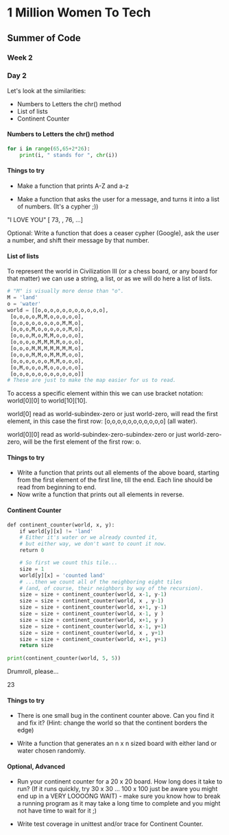 # 1 Million Women To Tech

## Summer of Code

### Week 2

### Day 2

Let's look at the similarities:
- Numbers to Letters the chr() method
- List of lists
- Continent Counter


#### Numbers to Letters the chr() method

```python
for i in range(65,65+2*26):
    print(i, " stands for ", chr(i))
```

#### Things to try



- Make a function that prints A-Z and a-z

- Make a function that asks the user for a message, and turns it into a list of numbers. (It's a cypher ;))

"I LOVE YOU" [ 73, , 76, ...]

Optional: Write a function that does a ceaser cypher (Google), ask the user a number, and shift their message by that number.

#### List of lists

To represent the world in Civilization III (or a chess board, or any board for that matter) we can use a string, a list, or as we will do here a list of lists.

```python
​# "M" is visually more dense than "o".​
M = ​'land'​
o = ​'water'​
world = [[o,o,o,o,o,o,o,o,o,o,o],
 [o,o,o,o,M,M,o,o,o,o,o],
 [o,o,o,o,o,o,o,o,M,M,o],
 [o,o,o,M,o,o,o,o,o,M,o],
 [o,o,o,M,o,M,M,o,o,o,o],
 [o,o,o,o,M,M,M,M,o,o,o],
 [o,o,o,M,M,M,M,M,M,M,o],
 [o,o,o,M,M,o,M,M,M,o,o],
 [o,o,o,o,o,o,M,M,o,o,o],
 [o,M,o,o,o,M,o,o,o,o,o],
 [o,o,o,o,o,o,o,o,o,o,o]]
​# These are just to make the map easier for us to read.​
```

To access a specific element within this we can use bracket notation: world[0][0] to world[10][10].

world[0] read as world-subindex-zero or just world-zero, will read the first element, in this case the first row: [o,o,o,o,o,o,o,o,o,o,o] (all water).

world[0][0] read as world-subindex-zero-subindex-zero or just world-zero-zero, will be the first element of the first row: o.

#### Things to try

- Write a function that prints out all elements of the above board, starting from the first element of the first line, till the end. Each line should be read from beginning to end.
- Now write a function that prints out all elements in reverse.


#### Continent Counter

```python
def​ continent_counter(world, x, y):
    if​ world[y][x] != ​'land'​
 ​   # Either it's water or we already counted it,​
 ​   # but either way, we don't want to count it now.​
 ​   return​ 0

    # So first we count this tile...​
    size = 1
    world[y][x] = ​'counted land'​
    # ...then we count all of the neighboring eight tiles​
    # (and, of course, their neighbors by way of the recursion).​
    size = size + continent_counter(world, x-1, y-1)
    size = size + continent_counter(world, x , y-1)
    size = size + continent_counter(world, x+1, y-1)
    size = size + continent_counter(world, x-1, y )
    size = size + continent_counter(world, x+1, y )
    size = size + continent_counter(world, x-1, y+1)
    size = size + continent_counter(world, x , y+1)
    size = size + continent_counter(world, x+1, y+1)
    return size
​
print(continent_counter(world, 5, 5))
```

Drumroll, please...

23

#### Things to try

- There is one small bug in the continent counter above. Can you find it and fix it? (Hint: change the world so that the continent borders the edge)

- Write a function that generates an n x n sized board with either land or water chosen randomly.


#### Optional, Advanced

- Run your continent counter for a 20 x 20 board. How long does it take to run? (If it runs quickly, try 30 x 30 ... 100 x 100 just be aware you might end up in a VERY LOOOONG WAIT) - make sure you know how to break a running program as it may take a long time to complete and you might not have time to wait for it ;)

- Write test coverage in unittest and/or trace for Continent Counter.

